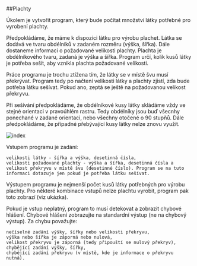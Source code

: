 ##Plachty

Úkolem je vytvořit program, který bude počítat množství látky potřebné pro vyrobení plachty.

Předpokládáme, že máme k dispozici látku pro výrobu plachet. Látka se dodává ve tvaru obdélníků v zadaném rozměru (výška, šířka). Dále dostaneme informaci o požadované velikosti plachty. Plachta je obdélníkového tvaru, zadaná je výška a šířka. Program určí, kolik kusů látky je potřeba sešít, aby vznikla plachta požadované velikosti.

Práce programu je trochu ztížena tím, že látky se v místě švu musí překrývat. Program tedy po načtení velikosti látky a plachty zjistí, zda bude potřeba látku sešívat. Pokud ano, zeptá se ještě na požadovanou velikost překryvu.

Při sešívání předpokládáme, že obdélníkové kusy látky skládáme vždy ve stejné orientaci v pravoúhlém rastru. Tedy obdélníky jsou buď všecnhy ponechané v zadané orientaci, nebo všechny otočené o 90 stupňů. Dále předpokládáme, že případné přebývající kusy látky nelze znovu využít.


<img>![index](https://user-images.githubusercontent.com/47743251/224508225-d52a90c8-2c23-45f0-b82d-a766069bd326.png)
</img>


Vstupem programu je zadání:

    velikosti látky - šířka a výška, desetinná čísla,
    velikosti požadované plachty - výška a šířka, desetinná čísla a
    velikost překryvu v místě švu (desetinné číslo). Program se na tuto informaci dotazuje jen pokud je potřeba látku sešívat.

Výstupem programu je nejmenší počet kusů látky potřebných pro výrobu plachty. Pro některé kombinace vstupů nelze plachtu vyrobit, program pak toto zobrazí (viz ukázka).

Pokud je vstup neplatný, program to musí detekovat a zobrazit chybové hlášení. Chybové hlášení zobrazujte na standardní výstup (ne na chybový výstup). Za chybu považujte:

    nečíselné zadání výšky, šířky nebo velikosti překryvu,
    výška nebo šířka je záporná nebo nulová,
    velikost překryvu je záporná (tedy připouští se nulový překryv),
    chybějící zadání výšky, šířky,
    chybějící zadání překryvu (v místě, kde je informace o překryvu nutná).
